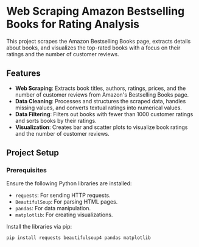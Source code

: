 # Web Scraping Amazon Bestselling Books for Rating Analysis

This project scrapes the Amazon Bestselling Books page, extracts details about books, and visualizes the top-rated books with a focus on their ratings and the number of customer reviews.

## Features

- **Web Scraping**: Extracts book titles, authors, ratings, prices, and the number of customer reviews from Amazon's Bestselling Books page.
- **Data Cleaning**: Processes and structures the scraped data, handles missing values, and converts textual ratings into numerical values.
- **Data Filtering**: Filters out books with fewer than 1000 customer ratings and sorts books by their ratings.
- **Visualization**: Creates bar and scatter plots to visualize book ratings and the number of customer reviews.

## Project Setup

### Prerequisites

Ensure the following Python libraries are installed:
- `requests`: For sending HTTP requests.
- `BeautifulSoup`: For parsing HTML pages.
- `pandas`: For data manipulation.
- `matplotlib`: For creating visualizations.

Install the libraries via pip:
```bash
pip install requests beautifulsoup4 pandas matplotlib

